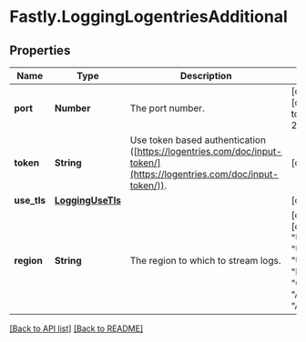 # Fastly.LoggingLogentriesAdditional

## Properties

Name | Type | Description | Notes
------------ | ------------- | ------------- | -------------
**port** | **Number** | The port number. | [optional]  [defaults to 20000]
**token** | **String** | Use token based authentication ([https://logentries.com/doc/input-token/](https://logentries.com/doc/input-token/)). | [optional] 
**use_tls** | [**LoggingUseTls**](LoggingUseTls.md) |  | [optional] 
**region** | **String** | The region to which to stream logs. | [optional]  [one of: "US", "US-2", "US-3", "EU", "CA", "AU", "AP"]


[[Back to API list]](../../README.md#endpoints) [[Back to README]](../../README.md)
